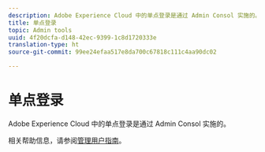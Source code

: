 ```yaml
---
description: Adobe Experience Cloud 中的单点登录是通过 Admin Consol 实施的。
title: 单点登录
topic: Admin tools
uuid: 4f20dcfa-d148-42ec-9399-1c8d1720333e
translation-type: ht
source-git-commit: 99ee24efaa517e8da700c67818c111c4aa90dc02

---
```



# 单点登录

Adobe Experience Cloud 中的单点登录是通过 Admin Consol 实施的。

相关帮助信息，请参阅[管理用户指南](https://helpx.adobe.com/cn/enterprise/managing/user-guide.html)。
